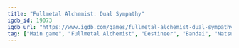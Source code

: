 ```yaml
---
title: "Fullmetal Alchemist: Dual Sympathy"
igdb_id: 19073
igdb_url: "https://www.igdb.com/games/fullmetal-alchemist-dual-sympathy"
tag: ["Main game", "Fullmetal Alchemist", "Destineer", "Bandai", "Natsume", "Adventure", "Single player", "Side view", "Action", "Fantasy"]
---
```

